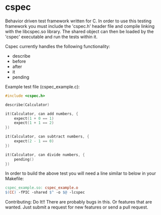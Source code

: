 # cspec
Behavior driven test framework written for C.  In order to use this testing framework you must include the 'cspec.h' header file and compile linking with the libcspec.so library.  The shared object can then be loaded by the 'cspec' executable and run the tests within it.

Cspec currently handles the following functionality:
* describe
* before
* after
* it
* pending

Example test file (cspec_example.c):
``` c
#include <cspec.h>

describe(Calculator)

it(Calculator, can add numbers, {
    expect(1 + 0 == 1)
    expect(1 + 1 == 2)
})

it(Calculator, can subtract numbers, {
    expect(2 - 1 == 0)
})

it(Calculator, can divide numbers, {
    pending()
})
```
In order to build the above test you will need a line similar to below in your Makefile:
``` Makefile
cspec_example.so: cspec_example.o
$(CC) -fPIC -shared $^ -o $@ -lcspec
```

Contributing:  Do It!!  There are probably bugs in this.  Or features that are wanted.  Just submit a request for new features or send a pull request.

